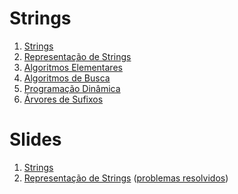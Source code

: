 Strings
=======

1. [Strings](text/Strings.md)
1. [Representação de Strings](text/Representacao_de_Strings.md)
1. [Algoritmos Elementares](text/Algoritmos_Elementares.md)
1. [Algoritmos de Busca](text/Algoritmos_de_Busca.md)
1. [Programação Dinâmica](text/Programacao_Dinamica.md)
1. [Árvores de Sufixos](text/Arvores_de_Sufixos.md)

Slides
======

1. [Strings](slides/ST-1/ST-1.pdf)
1. [Representação de Strings](slides/ST-2/ST-2.pdf) ([problemas resolvidos](problems/ST-2/ST-2.pdf))
